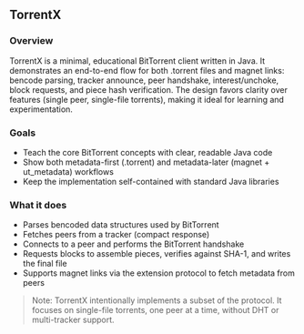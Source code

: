 ## TorrentX

### Overview
TorrentX is a minimal, educational BitTorrent client written in Java. It demonstrates an end-to-end flow for both .torrent files and magnet links: bencode parsing, tracker announce, peer handshake, interest/unchoke, block requests, and piece hash verification. The design favors clarity over features (single peer, single-file torrents), making it ideal for learning and experimentation.

### Goals
- Teach the core BitTorrent concepts with clear, readable Java code
- Show both metadata-first (.torrent) and metadata-later (magnet + ut_metadata) workflows
- Keep the implementation self-contained with standard Java libraries

### What it does
- Parses bencoded data structures used by BitTorrent
- Fetches peers from a tracker (compact response)
- Connects to a peer and performs the BitTorrent handshake
- Requests blocks to assemble pieces, verifies against SHA-1, and writes the final file
- Supports magnet links via the extension protocol to fetch metadata from peers

> Note: TorrentX intentionally implements a subset of the protocol. It focuses on single-file torrents, one peer at a time, without DHT or multi-tracker support.
